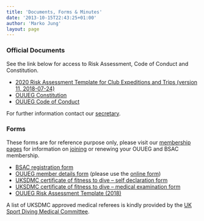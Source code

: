 ```yaml
---
title: 'Documents, Forms & Minutes'
date: '2013-10-15T22:43:25+01:00'
author: 'Marko Jung'
layout: page
---
```


### Official Documents

See the link below for access to Risk Assessment, Code of Conduct and Constitution.

- [2020 Risk Assessment Template for Club Expeditions and Trips (version 11, 2018-07-24) ](/assets/files/2020-MM-DD-OUUEG-Risk-Assessment-LOCATION-INITIALS-v11.docx)
- [OUUEG Constitution](https://drive.google.com/file/d/1bDyO_mYwXH1kD4QIEhDfHagl_OKSdVPN/view?usp=sharing)
- [OUUEG Code of Conduct](https://drive.google.com/file/d/17b5hHOo37PZoWEMTbULtQ3I5punV6KEo/view?usp=sharing)

For further information contact our [secretary](http://ouueg.com/contact/ "Contacts").

### Forms

These forms are for reference purpose only, please visit our [membership pages](/membership/ "Membership") for information on [joining](/membership/join/ "Join us") or renewing your OUUEG and BSAC membership.

- [BSAC registration form](/assets/files/OUUEG-BSAC-Registration.pdf)
- [OUUEG member details form](/assets/files/ouueg_personal_details_form_v1-8.pdf) (please use the [online form](/membership/join/))
- [UKSDMC certificate of fitness to dive – self declaration form](/assets/files/OUUEG-UKSDMC_Self_Cert_Form_2016.pdf)
- [UKSDMC certificate of fitness to dive – medical examination form](/assets/files/OUUEG-UKSDMC_Fitness-to-dive-examination-form-2013.pdf)
- [OUUEG Risk Assessment Template (2018)](/assets/files/2018-MM-DD-OUUEG-Risk-Assessment-LOCATION-INITIALS.doc)

A list of UKSDMC approved medical referees is kindly provided by the [ UK Sport Diving Medical Committee](http://www.uksdmc.co.uk/index.php?option=com_content&view=article&id=33:medical-referees&catid=7:medical-referees&Itemid=3#England).
